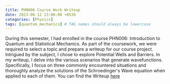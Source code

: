 ```yaml
---
title: PHN006 Course Work Writeup
date: 2023-06-12 13:00:00 +0530
categories: [Physics]
tags: [quantum_mechanics] # TAG names should always be lowercase
---
```


During this semester, I had enrolled in the course PHN006: Introduction to Quantum and Statistical Mechanics. As part of the coursework, we were required to select a topic and prepare a writeup for our course project. Intrigued by the subject, I chose to explore Potential Wells and Barriers. In my writeup, I delve into the various scenarios that generate wavefunctions. Specifically, I focus on three commonly encountered situations and thoroughly analyze the solutions of the Schroedinger's Wave equation when applied to each of them. You can find the Writeup <a href="/ignore/PHN006_Writeup/mmukul_khedekar_22114054_potential_wells_and_barriers.pdf">here</a>
